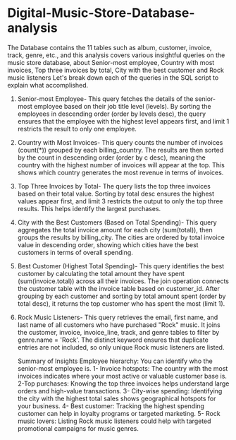 # Digital-Music-Store-Database-analysis
The Database contains the 11 tables such as album, customer, invoice, track, genre, etc., and this analysis covers various insightful queries on the music store database, about Senior-most employee, Country with most invoices, Top three invoices by total, City with the best customer and Rock music listeners
Let's break down each of the queries in the SQL script to explain what accomplished.
1. Senior-most Employee- This query fetches the details of the senior-most employee based on their job title level (levels). By sorting the employees in descending order (order by levels desc), the query ensures that the employee with the highest level appears first, and limit 1 restricts the result to only one employee.
2. Country with Most Invoices- This query counts the number of invoices (count(*)) grouped by each billing_country. The results are then sorted by the count in descending order (order by c desc), meaning the country with the highest number of invoices will appear at the top. This shows which country generates the most revenue in terms of invoices.
3. Top Three Invoices by Total- The query lists the top three invoices based on their total value. Sorting by total desc ensures the highest values appear first, and limit 3 restricts the output to only the top three results. This helps identify the largest purchases.
4. City with the Best Customers (Based on Total Spending)- This query aggregates the total invoice amount for each city (sum(total)), then groups the results by billing_city. The cities are ordered by total invoice value in descending order, showing which cities have the best customers in terms of overall spending.
5. Best Customer (Highest Total Spending)- This query identifies the best customer by calculating the total amount they have spent (sum(invoice.total)) across all their invoices. The join operation connects the customer table with the invoice table based on customer_id. After grouping by each customer and sorting by total amount spent (order by total desc), it returns the top customer who has spent the most (limit 1).
6. Rock Music Listeners- This query retrieves the email, first name, and last name of all customers who have purchased "Rock" music. It joins the customer, invoice, invoice_line, track, and genre tables to filter by genre.name = 'Rock'. The distinct keyword ensures that duplicate entries are not included, so only unique Rock music listeners are listed.

   Summary of Insights
Employee hierarchy: You can identify who the senior-most employee is.
1- Invoice hotspots: The country with the most invoices indicates where your most active or valuable customer base is.
2-Top purchases: Knowing the top three invoices helps understand large orders and high-value transactions.
3- City-wise spending: Identifying the city with the highest total sales shows geographical hotspots for your business.
4- Best customer: Tracking the highest spending customer can help in loyalty programs or targeted marketing.
5- Rock music lovers: Listing Rock music listeners could help with targeted promotional campaigns for music genres.
